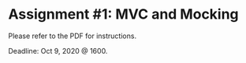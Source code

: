 # Assignment #1: MVC and Mocking

Please refer to the PDF for instructions.

Deadline: Oct 9, 2020 @ 1600.